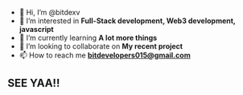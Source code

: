 - 👋 Hi, I’m @bitdexv
- 👀 I’m interested in <b>Full-Stack development, Web3 development, javascript</b>
- 🌱 I’m currently learning <b>A lot more things </b>
- 💞️ I’m looking to collaborate on  <b>My recent project</b>
- 📫 How to reach me  <b>bitdevelopers015@gmail.com</b>

## SEE YAA!!
